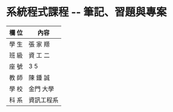 # 系統程式課程 -- 筆記、習題與專案

 欄 位 | 內容
------|--------
 學 生 | 張  家  羱
 班 級 | 資  工  二
 座 號 |    3 5
 教 師 | 陳  鍾  誠
 學 校 | 金門  大學
 科 系 | 資訊工程系
